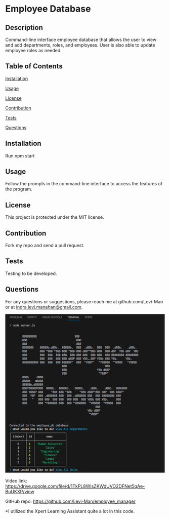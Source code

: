 
# Employee Database

## Description
Command-line interface employee database that allows the user to view and add departments, roles, and employees. User is also able to update employee roles as needed. 

## Table of Contents

[Installation](#installation)

[Usage](#usage)

[License](#license)

[Contribution](#contribution)

[Tests](#tests)

[Questions](#questions)

## Installation
Run npm start

## Usage
Follow the prompts in the command-line interface to access the features of the program.

## License
This project is protected under the MIT license.

## Contribution
Fork my repo and send a pull request.

## Tests
Testing to be developed.

## Questions
For any questions or suggestions, please reach me at github.com/Levi-Man or at indra.levi.manahan@gmail.com.

<img src="Assets/Screenshot 2023-12-27 155935.png" alt=screenshot of program>

Video link: https://drive.google.com/file/d/1TkPL8WIsZKWdUVO2DFNet5qAe-BuUKXP/view

GitHub repo: https://github.com/Levi-Man/employee_manager


*I utilized the Xpert Learning Assistant quite a lot in this code. 
